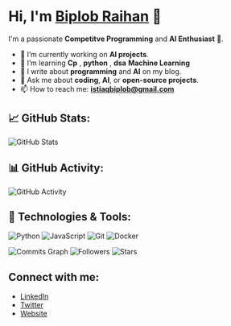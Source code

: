 # Hi, I'm [Biplob Raihan](https://github.com/imbr17) 👋

I'm a passionate **Competitve Programming** and **AI Enthusiast** 🚀.

- 🔭 I’m currently working on **AI projects**.
- 🌱 I’m learning **Cp** , **python** , **dsa** **Machine Learning**
- 📝 I write about **programming** and **AI** on my blog.
- 💬 Ask me about **coding**, **AI**, or **open-source projects**.
- 📫 How to reach me: **istiaqbiplob@gmail.com**


## 📈 GitHub Stats:
![GitHub Stats](https://github-readme-stats.vercel.app/api?username=imbr17&show_icons=true&count_private=true&theme=tokyonight)

## 📊 GitHub Activity:
![GitHub Activity](https://github-readme-activity-graph.cyclic.app/graph?username=imbr17&theme=github)

## 🚀 Technologies & Tools:
![Python](https://img.shields.io/badge/-Python-3776AB?style=flat&logo=python&logoColor=ffffff)
![JavaScript](https://img.shields.io/badge/-JavaScript-F7DF1E?style=flat&logo=javascript&logoColor=ffffff)
![Git](https://img.shields.io/badge/-Git-F05032?style=flat&logo=git&logoColor=ffffff)
![Docker](https://img.shields.io/badge/-Docker-2496ED?style=flat&logo=docker&logoColor=ffffff)


![Commits Graph](https://github-readme-commit-graph.vercel.app/api?username=imbr17)
![Followers](https://img.shields.io/github/followers/imbr17?label=Followers&style=social)
![Stars](https://img.shields.io/github/stars/imbr17?label=Stars&style=social)

## Connect with me:
- [LinkedIn](https://www.linkedin.com/in/imbr17)
- [Twitter](https://twitter.com/imbr17)
- [Website](https://www.imbr17.com)
